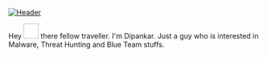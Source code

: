 [![Header](https://raw.githubusercontent.com/Mr-Cosmos/Mr-Cosmos/main/black-hole-by-kurzgesagt-2-3840%C3%972160.jpg)]()
<!--
**Mr-Cosmos/Mr-Cosmos** is a ✨ _special_ ✨ repository because its `README.md` (this file) appears on your GitHub profile.

Here are some ideas to get you started:

- 🔭 I’m currently working on ...
- 🌱 I’m currently learning ...
- 👯 I’m looking to collaborate on ...
- 🤔 I’m looking for help with ...
- 💬 Ask me about ...
- 📫 How to reach me: ...
- 😄 Pronouns: ...
- ⚡ Fun fact: ...
-->

Hey <img srx="https://media2.giphy.com/media/14APLG463ouIBK5J4W/giphy.gif" width="30px" height="30px"> there fellow traveller. 
I'm Dipankar. Just a guy who is interested in Malware, Threat Hunting and Blue Team stuffs.
